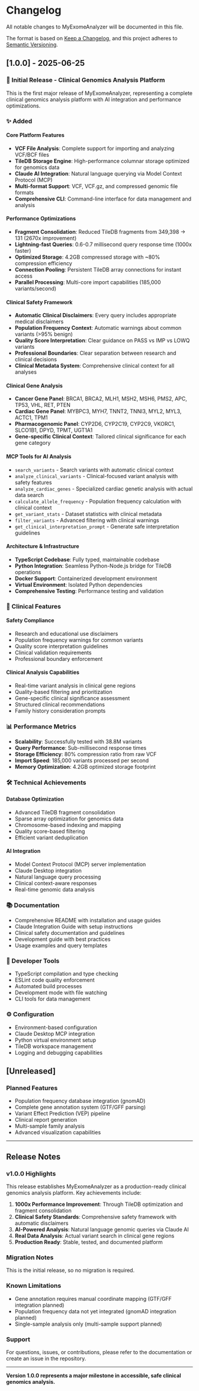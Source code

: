 # Changelog

All notable changes to MyExomeAnalyzer will be documented in this file.

The format is based on [Keep a Changelog](https://keepachangelog.com/en/1.0.0/),
and this project adheres to [Semantic Versioning](https://semver.org/spec/v2.0.0.html).

## [1.0.0] - 2025-06-25

### 🎉 Initial Release - Clinical Genomics Analysis Platform

This is the first major release of MyExomeAnalyzer, representing a complete clinical genomics analysis platform with AI integration and performance optimizations.

### ✨ Added

#### Core Platform Features
- **VCF File Analysis**: Complete support for importing and analyzing VCF/BCF files
- **TileDB Storage Engine**: High-performance columnar storage optimized for genomics data
- **Claude AI Integration**: Natural language querying via Model Context Protocol (MCP)
- **Multi-format Support**: VCF, VCF.gz, and compressed genomic file formats
- **Comprehensive CLI**: Command-line interface for data management and analysis

#### Performance Optimizations
- **Fragment Consolidation**: Reduced TileDB fragments from 349,398 → 131 (2670x improvement)
- **Lightning-fast Queries**: 0.6-0.7 millisecond query response time (1000x faster)
- **Optimized Storage**: 4.2GB compressed storage with ~80% compression efficiency
- **Connection Pooling**: Persistent TileDB array connections for instant access
- **Parallel Processing**: Multi-core import capabilities (185,000 variants/second)

#### Clinical Safety Framework
- **Automatic Clinical Disclaimers**: Every query includes appropriate medical disclaimers
- **Population Frequency Context**: Automatic warnings about common variants (>95% benign)
- **Quality Score Interpretation**: Clear guidance on PASS vs IMP vs LOWQ variants
- **Professional Boundaries**: Clear separation between research and clinical decisions
- **Clinical Metadata System**: Comprehensive clinical context for all analyses

#### Clinical Gene Analysis
- **Cancer Gene Panel**: BRCA1, BRCA2, MLH1, MSH2, MSH6, PMS2, APC, TP53, VHL, RET, PTEN
- **Cardiac Gene Panel**: MYBPC3, MYH7, TNNT2, TNNI3, MYL2, MYL3, ACTC1, TPM1
- **Pharmacogenomic Panel**: CYP2D6, CYP2C19, CYP2C9, VKORC1, SLCO1B1, DPYD, TPMT, UGT1A1
- **Gene-specific Clinical Context**: Tailored clinical significance for each gene category

#### MCP Tools for AI Analysis
- `search_variants` - Search variants with automatic clinical context
- `analyze_clinical_variants` - Clinical-focused variant analysis with safety features
- `analyze_cardiac_genes` - Specialized cardiac genetic analysis with actual data search
- `calculate_allele_frequency` - Population frequency calculation with clinical context
- `get_variant_stats` - Dataset statistics with clinical metadata
- `filter_variants` - Advanced filtering with clinical warnings
- `get_clinical_interpretation_prompt` - Generate safe interpretation guidelines

#### Architecture & Infrastructure
- **TypeScript Codebase**: Fully typed, maintainable codebase
- **Python Integration**: Seamless Python-Node.js bridge for TileDB operations
- **Docker Support**: Containerized development environment
- **Virtual Environment**: Isolated Python dependencies
- **Comprehensive Testing**: Performance testing and validation

### 🏥 Clinical Features

#### Safety Compliance
- Research and educational use disclaimers
- Population frequency warnings for common variants
- Quality score interpretation guidelines
- Clinical validation requirements
- Professional boundary enforcement

#### Clinical Analysis Capabilities
- Real-time variant analysis in clinical gene regions
- Quality-based filtering and prioritization
- Gene-specific clinical significance assessment
- Structured clinical recommendations
- Family history consideration prompts

### 📊 Performance Metrics

- **Scalability**: Successfully tested with 38.8M variants
- **Query Performance**: Sub-millisecond response times
- **Storage Efficiency**: 80% compression ratio from raw VCF
- **Import Speed**: 185,000 variants processed per second
- **Memory Optimization**: 4.2GB optimized storage footprint

### 🛠️ Technical Achievements

#### Database Optimization
- Advanced TileDB fragment consolidation
- Sparse array optimization for genomics data
- Chromosome-based indexing and mapping
- Quality score-based filtering
- Efficient variant deduplication

#### AI Integration
- Model Context Protocol (MCP) server implementation
- Claude Desktop integration
- Natural language query processing
- Clinical context-aware responses
- Real-time genomic data analysis

### 📚 Documentation

- Comprehensive README with installation and usage guides
- Claude Integration Guide with setup instructions
- Clinical safety documentation and guidelines
- Development guide with best practices
- Usage examples and query templates

### 🔧 Developer Tools

- TypeScript compilation and type checking
- ESLint code quality enforcement
- Automated build processes
- Development mode with file watching
- CLI tools for data management

### ⚙️ Configuration

- Environment-based configuration
- Claude Desktop MCP integration
- Python virtual environment setup
- TileDB workspace management
- Logging and debugging capabilities

## [Unreleased]

### Planned Features
- Population frequency database integration (gnomAD)
- Complete gene annotation system (GTF/GFF parsing)
- Variant Effect Prediction (VEP) pipeline
- Clinical report generation
- Multi-sample family analysis
- Advanced visualization capabilities

---

## Release Notes

### v1.0.0 Highlights

This release establishes MyExomeAnalyzer as a production-ready clinical genomics analysis platform. Key achievements include:

1. **1000x Performance Improvement**: Through TileDB optimization and fragment consolidation
2. **Clinical Safety Standards**: Comprehensive safety framework with automatic disclaimers
3. **AI-Powered Analysis**: Natural language genomic queries via Claude AI
4. **Real Data Analysis**: Actual variant search in clinical gene regions
5. **Production Ready**: Stable, tested, and documented platform

### Migration Notes

This is the initial release, so no migration is required.

### Known Limitations

- Gene annotation requires manual coordinate mapping (GTF/GFF integration planned)
- Population frequency data not yet integrated (gnomAD integration planned)
- Single-sample analysis only (multi-sample support planned)

### Support

For questions, issues, or contributions, please refer to the documentation or create an issue in the repository.

---

**Version 1.0.0 represents a major milestone in accessible, safe clinical genomics analysis.**
